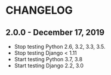 # CHANGELOG

## 2.0.0 - December 17, 2019

- Stop testing Python 2.6, 3.2, 3.3, 3.5.
- Stop testing Django < 1.11
- Start testing Python 3.7, 3.8
- Start testing Django 2.2, 3.0
